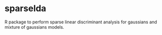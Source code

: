 # sparselda

R package to perform sparse linear discriminant analysis for gaussians and mixture of gaussians models.
